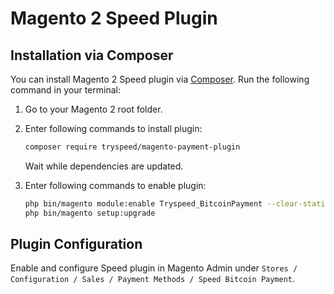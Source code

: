 # Magento 2 Speed Plugin

## Installation via Composer

You can install Magento 2 Speed plugin via [Composer](http://getcomposer.org/). Run the following command in your terminal:

1. Go to your Magento 2 root folder.

2. Enter following commands to install plugin:

    ```bash
    composer require tryspeed/magento-payment-plugin
    ```
   Wait while dependencies are updated.

3. Enter following commands to enable plugin:

    ```bash
    php bin/magento module:enable Tryspeed_BitcoinPayment --clear-static-content
    php bin/magento setup:upgrade
    ```

## Plugin Configuration

Enable and configure Speed plugin in Magento Admin under `Stores / Configuration / Sales / Payment Methods / Speed Bitcoin Payment`.
